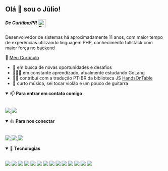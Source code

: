 ## Olá 👋 sou o Júlio!
##### De Curitiba/PR <img class="emoji" title="Brasil" alt="Brasil" src="https://github.githubassets.com/images/icons/emoji/unicode/1f1e7-1f1f7.png?v8" height="25" width="25" align="absmiddle">

<p>
Desenvolvedor de sistemas há aproximadamente 11 anos, com maior tempo de experências utilizando linguagem PHP, conhecimento fullstack com maior força no backend
</p>

:book: <a href="https://docs.google.com/document/d/1T3ZJte2zU5E6sVohW6o2tCHAsnm79k1hXj2NV9hRzJ8/edit?usp=sharing">Meu Currículo</a>

- 🤝 em busca de novas oportunidades e desafios
- 👨🏽‍💻 em constante aprendizado, atualmente estudando GoLang
- 🤜🤛 contribuí com a tradução PT-BR da biblioteca JS [HandsOnTable](https://github.com/handsontable/handsontable)
- 🎸 curto música, sei tocar violão e um pouco de guitarra

<details open>
<summary> 📫 <b>Para entrar em contato comigo</b></summary>  
  <br>
  <p align = "left">    
    <a href="https://wa.me/5541988654956" target="_blank">
      <img src="https://img.shields.io/badge/WHATSAPP-%2325D366.svg?&style=for-the-badge&logo=whatsapp&logoColor=white"/>
    </a>
    <a href="mailto:juliozuppa@gmail.com" target="_blank">
      <img src="https://img.shields.io/badge/gmail-%23D14836.svg?&style=for-the-badge&logo=gmail&logoColor=white"/>
    </a>    
  </p>  
</details>

<details open>
<summary> 👍 <b>Para nos conectar</b></summary>
  <br>
  <p align = "left">    
    <a href="https://www.linkedin.com/in/juliozuppa/" target="_blank">
      <img src="https://img.shields.io/badge/linkedin-%230077B5.svg?&style=for-the-badge&logo=linkedin&logoColor=white"/>
    </a>   
    <a href="https://www.facebook.com/julio.zuppa/" target="_blank">
      <img src="https://img.shields.io/badge/facebook-%231877F2.svg?&style=for-the-badge&logo=facebook&logoColor=white"/>
    </a>   
    <a href="https://www.instagram.com/juliozuppa/" target="_blank">
      <img src="https://img.shields.io/badge/instagram-%23E4405F.svg?&style=for-the-badge&logo=instagram&logoColor=white"/>
    </a>
  </p>
</details>


<details open>
<summary> 🚀 <b>Tecnologias</b></summary>
  <br>
  <p>
    <img src="https://img.shields.io/badge/php-%23777BB4.svg?&style=for-the-badge&logo=php&logoColor=white"/>
    <img src="https://img.shields.io/badge/laravel%20-%23FF2D20.svg?&style=for-the-badge&logo=laravel&logoColor=white"/>
    <img src="https://img.shields.io/badge/javascript%20-%23323330.svg?&style=for-the-badge&logo=javascript&logoColor=%23F7DF1E"/>
    <img src="https://img.shields.io/badge/jquery%20-%230769AD.svg?&style=for-the-badge&logo=jquery&logoColor=white"/>
    <img src="https://img.shields.io/badge/html5%20-%23E34F26.svg?&style=for-the-badge&logo=html5&logoColor=white"/>
    <img src="https://img.shields.io/badge/css3%20-%231572B6.svg?&style=for-the-badge&logo=css3&logoColor=white"/>
    <img src="https://img.shields.io/badge/bootstrap%20-%23563D7C.svg?&style=for-the-badge&logo=bootstrap&logoColor=white"/>
    <img src="https://img.shields.io/badge/java-%23ED8B00.svg?&style=for-the-badge&logo=java&logoColor=white"/>
    <img src="https://img.shields.io/badge/spring%20-%236DB33F.svg?&style=for-the-badge&logo=spring&logoColor=white"/>
    <img src="https://img.shields.io/badge/python%20-%2314354C.svg?&style=for-the-badge&logo=python&logoColor=white"/>
    <img src="https://img.shields.io/badge/shell_script%20-%23121011.svg?&style=for-the-badge&logo=gnu-bash&logoColor=white"/>
    <img src="https://img.shields.io/badge/mysql-%2300f.svg?&style=for-the-badge&logo=mysql&logoColor=white"/>
    <img src="https://img.shields.io/badge/postgres-%23316192.svg?&style=for-the-badge&logo=postgresql&logoColor=white"/>
    <img src="https://img.shields.io/badge/sqlite-%2307405e.svg?&style=for-the-badge&logo=sqlite&logoColor=white"/>
  </p>
</details>
<!--
Here are some ideas to get you started:

- 🔭 I’m currently working on ...
- 🌱 I’m currently learning ...
- 👯 I’m looking to collaborate on ...
- 🤔 I’m looking for help with ...
- 💬 Ask me about ...
- 📫 How to reach me: ...
- 😄 Pronouns: ...
- ⚡ Fun fact: ...
-->
